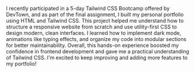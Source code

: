 I recently participated in a 5-day Tailwind CSS Bootcamp offered by DevTown, and as part of the final assignment, I built my personal portfolio using HTML and Tailwind CSS. This project helped me understand how to structure a responsive website from scratch and use utility-first CSS to design modern, clean interfaces. I learned how to implement dark mode, animations like typing effects, and organize my code into modular sections for better maintainability. Overall, this hands-on experience boosted my confidence in frontend development and gave me a practical understanding of Tailwind CSS. I'm excited to keep improving and adding more features to my portfolio!
